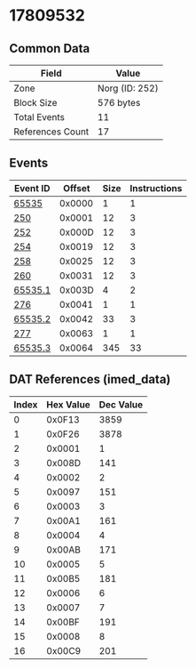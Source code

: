 # 17809532

## Common Data

| Field            | Value          |
|------------------|----------------|
| Zone             | Norg (ID: 252) |
| Block Size       | 576 bytes      |
| Total Events     | 11             |
| References Count | 17             |

## Events

| Event ID                | Offset   |   Size |   Instructions |
|-------------------------|----------|--------|----------------|
| [65535](./65535.md)     | 0x0000   |      1 |              1 |
| [250](./250.md)         | 0x0001   |     12 |              3 |
| [252](./252.md)         | 0x000D   |     12 |              3 |
| [254](./254.md)         | 0x0019   |     12 |              3 |
| [258](./258.md)         | 0x0025   |     12 |              3 |
| [260](./260.md)         | 0x0031   |     12 |              3 |
| [65535.1](./65535.1.md) | 0x003D   |      4 |              2 |
| [276](./276.md)         | 0x0041   |      1 |              1 |
| [65535.2](./65535.2.md) | 0x0042   |     33 |              3 |
| [277](./277.md)         | 0x0063   |      1 |              1 |
| [65535.3](./65535.3.md) | 0x0064   |    345 |             33 |

## DAT References (imed_data)

|   Index | Hex Value   |   Dec Value |
|---------|-------------|-------------|
|       0 | 0x0F13      |        3859 |
|       1 | 0x0F26      |        3878 |
|       2 | 0x0001      |           1 |
|       3 | 0x008D      |         141 |
|       4 | 0x0002      |           2 |
|       5 | 0x0097      |         151 |
|       6 | 0x0003      |           3 |
|       7 | 0x00A1      |         161 |
|       8 | 0x0004      |           4 |
|       9 | 0x00AB      |         171 |
|      10 | 0x0005      |           5 |
|      11 | 0x00B5      |         181 |
|      12 | 0x0006      |           6 |
|      13 | 0x0007      |           7 |
|      14 | 0x00BF      |         191 |
|      15 | 0x0008      |           8 |
|      16 | 0x00C9      |         201 |
